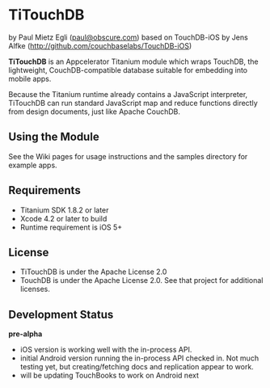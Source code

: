 # TiTouchDB

by Paul Mietz Egli (paul@obscure.com)
based on TouchDB-iOS by Jens Alfke (http://github.com/couchbaselabs/TouchDB-iOS)

**TiTouchDB** is an Appcelerator Titanium module which wraps TouchDB, the lightweight, CouchDB-compatible
database suitable for embedding into mobile apps.

Because the Titanium runtime already contains a JavaScript interpreter, TiTouchDB can run standard JavaScript
map and reduce functions directly from design documents, just like Apache CouchDB.

## Using the Module

See the Wiki pages for usage instructions and the samples directory for example apps.

## Requirements

* Titanium SDK 1.8.2 or later
* Xcode 4.2 or later to build
* Runtime requirement is iOS 5+

## License

* TiTouchDB is under the Apache License 2.0
* TouchDB is under the Apache License 2.0. See that project for additional licenses.

## Development Status

**pre-alpha**

* iOS version is working well with the in-process API.
* initial Android version running the in-process API checked in.  Not much testing yet, but creating/fetching
docs and replication appear to work.
* will be updating TouchBooks to work on Android next
